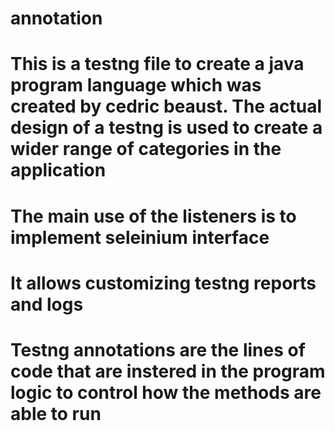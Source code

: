 # annotation
# This is a testng file to create a java program language which was created by cedric beaust. The actual design of a testng is used to create a wider range of categories in the application #
# The main use of the listeners is to implement seleinium interface #
# It allows customizing testng reports and logs #
# Testng annotations are the lines of code that are instered in the program logic to control how the methods are able to run #

